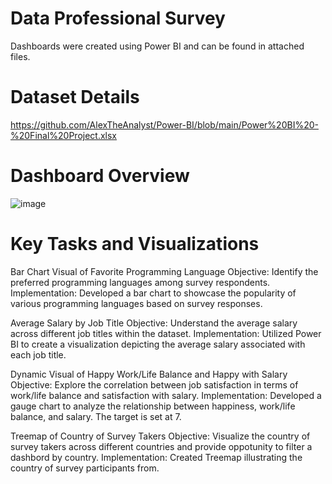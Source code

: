 # Data Professional Survey
Dashboards were created using Power BI and can be found in attached files.
# Dataset Details
https://github.com/AlexTheAnalyst/Power-BI/blob/main/Power%20BI%20-%20Final%20Project.xlsx

# Dashboard Overview
![image](https://github.com/user-attachments/assets/f2bb4154-ee85-4535-be56-0a31d096e123)

# Key Tasks and Visualizations

Bar Chart Visual of Favorite Programming Language Objective: Identify the preferred programming languages among survey respondents.
Implementation: Developed a bar chart to showcase the popularity of various programming languages based on survey responses.

Average Salary by Job Title Objective: Understand the average salary across different job titles within the dataset.
Implementation: Utilized Power BI to create a visualization depicting the average salary associated with each job title.

Dynamic Visual of Happy Work/Life Balance and Happy with Salary Objective: Explore the correlation between job satisfaction in terms of work/life balance and satisfaction with salary.
Implementation: Developed a gauge chart to analyze the relationship between happiness, work/life balance, and salary. The target is set at 7.

Treemap of Country of Survey Takers Objective: Visualize the country of survey takers across different countries and provide oppotunity to filter a dashbord by country.
Implementation: Created Treemap illustrating the country of survey participants from.

